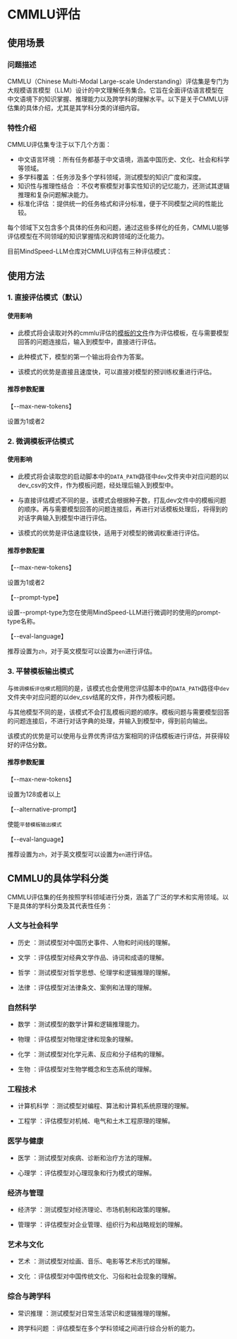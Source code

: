 # CMMLU评估

## 使用场景

### 问题描述
CMMLU（Chinese Multi-Modal Large-scale Understanding）评估集是专门为大规模语言模型（LLM）设计的中文理解任务集合。它旨在全面评估语言模型在中文语境下的知识掌握、推理能力以及跨学科的理解水平。以下是关于CMMLU评估集的具体介绍，尤其是其学科分类的详细内容。

### 特性介绍

CMMLU评估集专注于以下几个方面：
 - 中文语言环境 ：所有任务都基于中文语境，涵盖中国历史、文化、社会和科学等领域。
 - 多学科覆盖 ：任务涉及多个学科领域，测试模型的知识广度和深度。
 - 知识性与推理性结合 ：不仅考察模型对事实性知识的记忆能力，还测试其逻辑推理和复杂问题解决能力。
 - 标准化评估 ：提供统一的任务格式和评分标准，便于不同模型之间的性能比较。

每个领域下又包含多个具体的任务和问题，通过这些多样化的任务，CMMLU能够评估模型在不同领域的知识掌握情况和跨领域的泛化能力。


目前MindSpeed-LLM仓库对CMMLU评估有三种评估模式：

## 使用方法

### 1. 直接评估模式（默认）

#### 使用影响

 - 此模式将会读取对外的cmmlu评估的[模板的文件](../../mindspeed_llm/tasks/evaluation/eval_impl/fewshot_template/cmmlu_5shot_template.json)作为评估模板，在与需要模型回答的问题连接后，输入到模型中，直接进行评估。

 - 此种模式下，模型的第一个输出将会作为答案。

 - 该模式的优势是直接且速度快，可以直接对模型的预训练权重进行评估。

#### 推荐参数配置

【--max-new-tokens】

设置为1或者2

### 2. 微调模板评估模式

#### 使用影响

 - 此模式将会读取您的启动脚本中的`DATA_PATH`路径中`dev`文件夹中对应问题的以dev_csv的文件，作为模板问题，经处理后输入到模型中。

 - 与直接评估模式不同的是，该模式会根据种子数，打乱dev文件中的模板问题的顺序。再与需要模型回答的问题连接后，再进行对话模板处理后，将得到的对话字典输入到模型中进行评估。

 - 该模式的优势是评估速度较快，适用于对模型的微调权重进行评估。

#### 推荐参数配置

【--max-new-tokens】

设置为1或者2

【--prompt-type】

设置--prompt-type为您在使用MindSpeed-LLM进行微调时的使用的prompt-type名称。

【--eval-language】

推荐设置为`zh`，对于英文模型可以设置为`en`进行评估。

### 3. 平替模板输出模式

与`微调模板评估模式`相同的是，该模式也会使用您评估脚本中的`DATA_PATH`路径中`dev`文件夹中对应问题的以dev_csv结尾的文件，并作为模板问题。

与其他模型不同的是，该模式不会打乱模板问题的顺序。模板问题与需要模型回答的问题连接后，不进行对话字典的处理，并输入到模型中，得到前向输出。

该模式的优势是可以使用与业界优秀评估方案相同的评估模板进行评估，并获得较好的评估分数。

#### 推荐参数配置

【--max-new-tokens】

设置为128或者以上

【--alternative-prompt】

使能`平替模板输出模式`

【--eval-language】

推荐设置为`zh`，对于英文模型可以设置为`en`进行评估。

## CMMLU的具体学科分类

CMMLU评估集的任务按照学科领域进行分类，涵盖了广泛的学术和实用领域。以下是具体的学科分类及其代表性任务：

### 人文与社会科学
 - 历史 ：测试模型对中国历史事件、人物和时间线的理解。

 - 文学 ：评估模型对经典文学作品、诗词和成语的理解。

 - 哲学 ：测试模型对哲学思想、伦理学和逻辑推理的理解。

 - 法律 ：评估模型对法律条文、案例和法理的理解。
### 自然科学
 - 数学 ：测试模型的数学计算和逻辑推理能力。

 - 物理 ：评估模型对物理定律和现象的理解。

 - 化学 ：测试模型对化学元素、反应和分子结构的理解。

 - 生物 ：评估模型对生物学概念和生态系统的理解。
### 工程技术
 - 计算机科学 ：测试模型对编程、算法和计算机系统原理的理解。

 - 工程学 ：评估模型对机械、电气和土木工程原理的理解。
### 医学与健康
 - 医学 ：测试模型对疾病、诊断和治疗方法的理解。

 - 心理学 ：评估模型对心理现象和行为模式的理解。
### 经济与管理
 - 经济学 ：测试模型对经济理论、市场机制和政策的理解。

 - 管理学 ：评估模型对企业管理、组织行为和战略规划的理解。
### 艺术与文化
 - 艺术 ：测试模型对绘画、音乐、电影等艺术形式的理解。

 - 文化 ：评估模型对中国传统文化、习俗和社会现象的理解。
### 综合与跨学科
 - 常识推理 ：测试模型对日常生活常识和逻辑推理的理解。

 - 跨学科问题 ：评估模型在多个学科领域之间进行综合分析的能力。